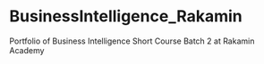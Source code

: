 # BusinessIntelligence_Rakamin
 Portfolio of Business Intelligence Short Course Batch 2 at Rakamin Academy
